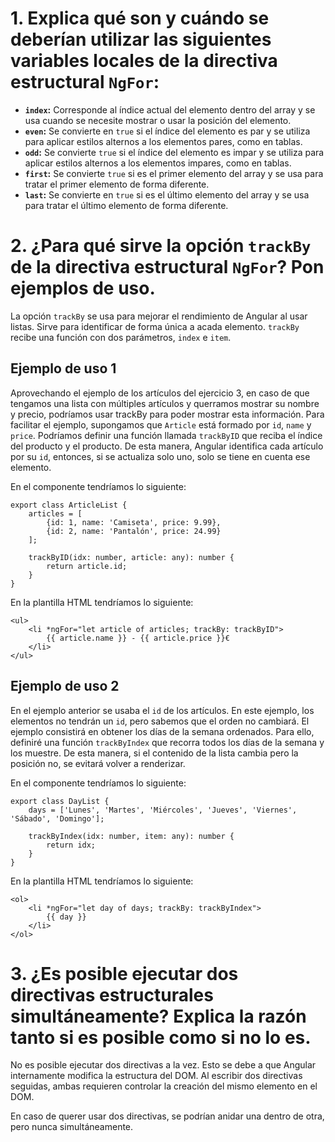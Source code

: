# 1. Explica qué son y cuándo se deberían utilizar las siguientes variables locales de la directiva estructural `NgFor`:
* **`index`:** Corresponde al índice actual del elemento dentro del array y se usa cuando se necesite mostrar o usar la posición del elemento.
* **`even`:** Se convierte en `true` si el índice del elemento es par y se utiliza para aplicar estilos alternos a los elementos pares, como en tablas.
* **`odd`:** Se convierte `true` si el índice del elemento es impar y se utiliza para aplicar estilos alternos a los elementos impares, como en tablas.
* **`first`:** Se convierte `true` si es el primer elemento del array y se usa para tratar el primer elemento de forma diferente.
* **`last`:** Se convierte en `true` si es el último elemento del array y se usa para tratar el último elemento de forma diferente.

# 2. ¿Para qué sirve la opción `trackBy` de la directiva estructural `NgFor`? Pon ejemplos de uso.
La opción `trackBy` se usa para mejorar el rendimiento de Angular al usar listas. Sirve para identificar de forma única a acada elemento.
`trackBy` recibe una función con dos parámetros, `index` e `item`.

## Ejemplo de uso 1
Aprovechando el ejemplo de los artículos del ejercicio 3, en caso de que tengamos una lista con múltiples artículos y querramos mostrar su nombre y precio, podríamos usar trackBy para poder mostrar esta información.
Para facilitar el ejemplo, supongamos que `Article` está formado por `id`, `name` y `price`. Podríamos definir una función llamada `trackByID` que reciba el índice del producto y el producto. De esta manera, Angular identifica cada artículo por su `id`, entonces, si se actualiza solo uno, solo se tiene en cuenta ese elemento.

En el componente tendríamos lo siguiente:
```
export class ArticleList {
    articles = [
        {id: 1, name: 'Camiseta', price: 9.99},
        {id: 2, name: 'Pantalón', price: 24.99}
    ];

    trackByID(idx: number, article: any): number {
        return article.id;
    }
}
```

En la plantilla HTML tendríamos lo siguiente:
```
<ul>
    <li *ngFor="let article of articles; trackBy: trackByID">
        {{ article.name }} - {{ article.price }}€
    </li>
</ul>
```

## Ejemplo de uso 2
En el ejemplo anterior se usaba el `id` de los artículos. En este ejemplo, los elementos no tendrán un `id`, pero sabemos que el orden no cambiará. El ejemplo consistirá en obtener los días de la semana ordenados. Para ello, definiré una función `trackByIndex` que recorra todos los días de la semana y los muestre. De esta manera, si el contenido de la lista cambia pero la posición no, se evitará volver a renderizar.

En el componente tendríamos lo siguiente:
```
export class DayList {
    days = ['Lunes', 'Martes', 'Miércoles', 'Jueves', 'Viernes', 'Sábado', 'Domingo'];

    trackByIndex(idx: number, item: any): number {
        return idx;
    }
}
```

En la plantilla HTML tendríamos lo siguiente:
```
<ol>
    <li *ngFor="let day of days; trackBy: trackByIndex">
        {{ day }}
    </li>
</ol>
```

# 3. ¿Es posible ejecutar dos directivas estructurales simultáneamente? Explica la razón tanto si es posible como si no lo es.
No es posible ejecutar dos directivas a la vez. Esto se debe a que Angular internamente modifica la estructura del DOM. Al escribir dos directivas seguidas, ambas requieren controlar la creación del mismo elemento en el DOM.

En caso de querer usar dos directivas, se podrían anidar una dentro de otra, pero nunca simultáneamente.